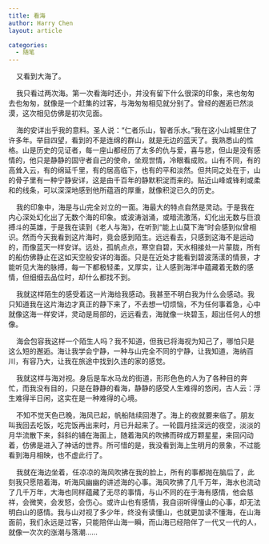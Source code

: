 ```yaml
---
title: 看海
author: Harry Chen
layout: article

categories:
  - 随笔
---
```


    又看到大海了。

    我只看过两次海。第一次看海时还小，并没有留下什么很深的印象，来也匆匆去也匆匆，就像是一个赶集的过客，与海匆匆相见就分别了。曾经的邂逅已然淡漠，这次相见仿佛是初次见面。

    海的安详出乎我的意料。圣人说：“仁者乐山，智者乐水。”我在这小山城里住了许多年。举目四望，看到的不是连绵的群山，就是无边的蓝天了。我熟悉山的性格。山是历史的见证者，每一座山都经历了太多的仇与爱，喜与悲，但山是没有感情的，他只是静静的固守者自己的使命，坐观世情，冷眼看成败。山有不同，有的高耸入云，有的绵延千里，有的居高临下，也有的平和淡然。但共同之处在于，山的骨子里有一种宁静安详，这是由千百年的静默积淀而来的。贴近山峰或锋利或柔和的线条，可以深深地感到他所蕴涵的厚重，就像积淀已久的历史。

    我的印象中，海是与山完全对立的一面。海最大的特点自然是灵动。于是我在内心深处幻化出了无数个海的印象。或波涛汹涌，或暗流激荡，幻化出无数与巨浪搏斗的英雄，于是我在读到《老人与海》，在听到“能上山莫下海”时会感到似曾相识。然而今天我看到这片海时，竟会感到陌生。远远看去，只感到这海不是运动的，而像蓝天一样安详。远处，孤帆点点，寒空自碧，天水相接处一片蒙胧，所有的船仿佛静止在这如天空般安详的海面。只是在近处才能看到碧波荡漾的情景，才能听见大海的脉搏，每一下都极轻柔，又厚实，让人感到海洋中蕴藏着无数的感情，但细细去品位时，却什么都找不到。

    我就这样陌生的感受着这一片海给我感动。我甚至不明白我为什么会感动。我只知道我在这片海边才真正的静下来了，不去想一切烦恼，不为任何事着急，心中就像这海一样安详，灵动是局部的，远远看去，海就像一块碧玉，超出任何人的想像。

    海会包容我这样一个陌生人吗？我不知道，但我已将海视为知己了，哪怕只是这么短的邂逅。海让我学会宁静，一种与山完全不同的宁静，让我知道，海纳百川，有容乃大，让我在旅途中找到久违的家的感觉。

    我就这样与海对视。身后是车水马龙的街道，形形色色的人为了各种目的奔忙，而我没有目的，只是在静静的看海，静静的感受人生难得的悠闲，古人云：浮生难得半日闲，这实在是一种难得的心境。

    不知不觉天色已晚，海风已起，帆船陆续回港了。海上的夜就要来临了。朋友叫我回去吃饭，吃完饭再出来时，月已升起来了。一轮圆月挂深远的夜空，淡淡的月华流散下来，斜斜的铺在海面上，随着海风的吹拂而碎成万颗星星，来回闪动着，仿佛是进入了神话的世界。所可惜的是，我没看到海上生明月的景象，不过能看到海月相映，也不虚此行了。

    我就在海边坐着，任凉凉的海风吹拂在我的脸上，所有的事都抛在脑后了，此刻我只愿陪着海，听海风幽幽的讲述海的心事。海风吹拂了几千万年，海水也流动了几千万年，大海也同样蕴藏了无尽的事情，与山不同的在于海有感情，他会慈祥，会微笑，会发怒，会伤心。或许山也有感情，我自诩听得懂山的心事，却无法明白山的感情。我与山对视了多少年，终没有读懂山，也就更加读不懂海，在山海面前，我们永远是过客，只能陪伴山海一瞬，而山海已经陪伴了一代又一代的人，就像一次次的涨潮与落潮……
